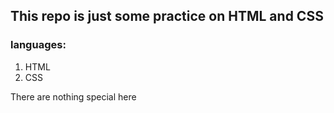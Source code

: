 ## This repo is just some practice on HTML and CSS

### languages:

1. HTML
2. CSS

There are nothing special here
